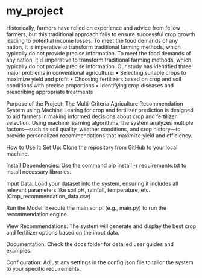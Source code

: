 # my_project
Historically, farmers have relied on experience and advice  from fellow farmers, but this traditional approach fails to  ensure successful crop growth leading to potential income  losses.
To meet the food demands of any nation, it is imperative to  transform traditional farming methods, which typically do  not provide precise information.
To meet the food demands of any nation, it is imperative to transform traditional farming methods, which typically do not provide precise information.
Our study has identified three major problems in conventional agriculture: 
• Selecting suitable crops to maximize yield and profit 
• Choosing fertilizers based on crop and soil conditions with precise proportions 
• Identifying crop diseases and prescribing appropriate treatments

Purpose of the Project:
The Multi-Criteria Agriculture Recommendation System using Machine Learing for crop and fertilizer prediction is designed to aid farmers in making informed decisions about crop and fertilizer selection. Using machine learning algorithms, the system analyzes multiple factors—such as soil quality, weather conditions, and crop history—to provide personalized recommendations that maximize yield and efficiency.

How to Use It:
Set Up: Clone the repository from GitHub to your local machine.

Install Dependencies: Use the command pip install -r requirements.txt to install necessary libraries.

Input Data: Load your dataset into the system, ensuring it includes all relevant parameters like soil pH, rainfall, temperature, etc. (Crop_recommendation_data.csv)

Run the Model: Execute the main script (e.g., main.py) to run the recommendation engine.

View Recommendations: The system will generate and display the best crop and fertilizer options based on the input data.

Documentation: Check the docs folder for detailed user guides and examples.

Configuration: Adjust any settings in the config.json file to tailor the system to your specific requirements.

